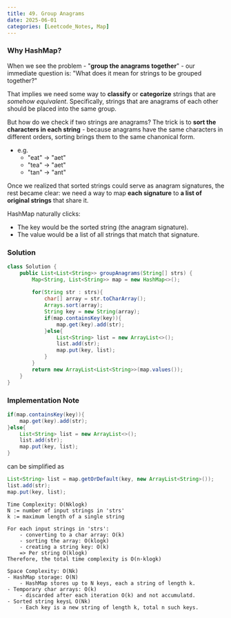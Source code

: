 ```yaml
---
title: 49. Group Anagrams
date: 2025-06-01
categories: [Leetcode_Notes, Map]
---
```


### Why HashMap?
When we see the problem - "**group the anagrams together**" - our immediate question is: "What does it mean for strings to be grouped together?"

That implies we need some way to **classify** or **categorize** strings that are *somehow equivalent*. Specifically, strings that are anagrams of each other should be placed into the same group.

But how do we check if two strings are anagrams? The trick is to **sort the characters in each string** - because anagrams have the same characters in different orders, sorting brings them to the same chanonical form.
- e.g. 
  - "eat" -> "aet"
  - "tea" -> "aet"
  - "tan" -> "ant"

Once we realized that sorted strings could serve as anagram signatures, the rest became clear: we need a way to map **each signature** to **a list of original strings** that share it.

HashMap naturally clicks:
- The key would be the sorted string (the anagram signature).
- The value would be a list of all strings that match that signature.


### Solution
```java
class Solution {
    public List<List<String>> groupAnagrams(String[] strs) {
        Map<String, List<String>> map = new HashMap<>();
        
        for(String str : strs){
            char[] array = str.toCharArray(); 
            Arrays.sort(array);               
            String key = new String(array);  
            if(map.containsKey(key)){
                map.get(key).add(str);
            }else{
                List<String> list = new ArrayList<>();
                list.add(str);
                map.put(key, list);
            }
        }
        return new ArrayList<List<String>>(map.values());
    }  
}
```
### Implementation Note
```java
if(map.containsKey(key)){
    map.get(key).add(str);
}else{
    List<String> list = new ArrayList<>();
    list.add(str);
    map.put(key, list);
}
```
can be simplified as 
```java
List<String> list = map.getOrDefault(key, new ArrayList<String>());
list.add(str);
map.put(key, list);
```

```
Time Complexity: O(Nklogk)
N := number of input strings in 'strs'
k := maximum length of a single string

For each input strings in 'strs':
    - converting to a char array: O(k)
    - sorting the array: O(klogk)
    - creating a string key: O(k)
    => Per string O(klogk)
Therefore, the total time complexity is O(n·klogk)

Space Complexity: O(Nk)
- HashMap storage: O(N)
    - HashMap stores up to N keys, each a string of length k.
- Temporary char arrays: O(k)
    - discarded after each iteration O(k) and not accumulatd.
- Sorted string keysL O(Nk)
    - Each key is a new string of length k, total n such keys.
```

